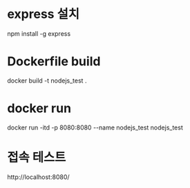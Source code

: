# express 설치
npm install -g express

# Dockerfile build
docker build -t nodejs_test .

# docker run
docker run -itd -p 8080:8080 --name nodejs_test nodejs_test

# 접속 테스트
http://localhost:8080/
